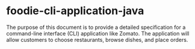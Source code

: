 # foodie-cli-application-java
The purpose of this document is to provide a detailed specification for a command-line interface (CLI) application like Zomato. The application will allow customers to choose restaurants, browse dishes, and place orders.
